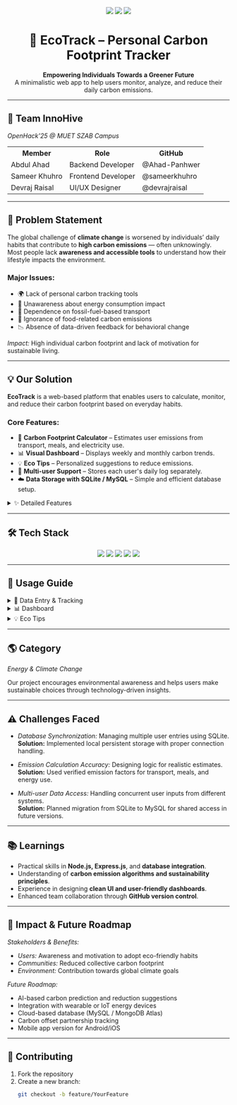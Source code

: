 <p align="center">
  <img src="https://img.shields.io/badge/Project-EcoTrack%20Carbon%20Footprint%20Tracker-green?style=for-the-badge" />
  <img src="https://img.shields.io/badge/Tech-Node.js%20Express%20SQLite-blue?style=for-the-badge" />
  <img src="https://img.shields.io/badge/License-MIT-yellow?style=for-the-badge" />
</p>

<h1 align="center">🌱 EcoTrack – Personal Carbon Footprint Tracker</h1>
<p align="center">
<strong>Empowering Individuals Towards a Greener Future</strong><br>
A minimalistic web app to help users monitor, analyze, and reduce their daily carbon emissions.
</p>

---

## 👥 Team InnoHive
*OpenHack'25 @ MUET SZAB Campus*

<table>
  <tr>
    <th>Member</th>
    <th>Role</th>
    <th>GitHub</th>
  </tr>
  <tr>
    <td>Abdul Ahad</td>
    <td>Backend Developer</td>
    <td>@Ahad-Panhwer</td>
  </tr>
  <tr>
    <td>Sameer Khuhro</td>
    <td>Frontend Developer</td>
    <td>@sameerkhuhro</td>
  </tr>
  <tr>
    <td>Devraj Raisal</td>
    <td>UI/UX Designer</td>
    <td>@devrajraisal</td>
  </tr>
</table>

---

## 🎯 Problem Statement
The global challenge of **climate change** is worsened by individuals’ daily habits that contribute to **high carbon emissions** — often unknowingly.  
Most people lack **awareness and accessible tools** to understand how their lifestyle impacts the environment.  

### Major Issues:
- 🌍 Lack of personal carbon tracking tools  
- 🔌 Unawareness about energy consumption impact  
- 🚗 Dependence on fossil-fuel-based transport  
- 🍔 Ignorance of food-related carbon emissions  
- 📉 Absence of data-driven feedback for behavioral change  

*Impact:* High individual carbon footprint and lack of motivation for sustainable living.

---

## 💡 Our Solution
**EcoTrack** is a web-based platform that enables users to calculate, monitor, and reduce their carbon footprint based on everyday habits.  

### Core Features:
- 🧮 **Carbon Footprint Calculator** – Estimates user emissions from transport, meals, and electricity use.  
- 📊 **Visual Dashboard** – Displays weekly and monthly carbon trends.  
- 💡 **Eco Tips** – Personalized suggestions to reduce emissions.  
- 👥 **Multi-user Support** – Stores each user's daily log separately.  
- ☁️ **Data Storage with SQLite / MySQL** – Simple and efficient database setup.  

<details>
<summary>✨ Detailed Features</summary>

1. *User-Friendly Interface* – Simple form for entering daily activities.  
2. *Accurate Calculations* – Based on average carbon emission data.  
3. *Analytics Dashboard* – Graphs and statistics to visualize improvement.  
4. *Personalized Recommendations* – Based on user’s activity pattern.  
5. *Lightweight & Fast* – No heavy dependencies, works on any browser.  
6. *Future-Ready* – Can easily integrate AI-based insights and cloud storage.  

</details>

---

## 🛠 Tech Stack

<p align="center">
  <img src="https://img.shields.io/badge/Frontend-HTML%2C%20CSS-blue?style=for-the-badge" />
  <img src="https://img.shields.io/badge/Backend-Node.js%20%2B%20Express-green?style=for-the-badge" />
  <img src="https://img.shields.io/badge/Database-SQLite-lightgrey?style=for-the-badge" />
  <img src="https://img.shields.io/badge/Alternative-MySQL-orange?style=for-the-badge" />
  <img src="https://img.shields.io/badge/Hosting-Replit%20%2F%20Localhost-purple?style=for-the-badge" />
</p>

---

## 📖 Usage Guide

<details>
<summary>🧭 Data Entry & Tracking</summary>

- Add daily records for transport, meals, and electricity usage  
- View total carbon footprint generated  
- Track previous entries  
</details>

<details>
<summary>📊 Dashboard</summary>

- Visualize your carbon trends  
- Compare daily/weekly performance  
- Get instant feedback with color-coded charts  
</details>

<details>
<summary>💡 Eco Tips</summary>

- Receive personalized advice to cut down emissions  
- Learn sustainable living habits  
- Get notified about eco-friendly alternatives  
</details>

---

## 🌎 Category
*Energy & Climate Change*

Our project encourages environmental awareness and helps users make sustainable choices through technology-driven insights.

---

## ⚠ Challenges Faced
- *Database Synchronization:* Managing multiple user entries using SQLite.  
  **Solution:** Implemented local persistent storage with proper connection handling.  

- *Emission Calculation Accuracy:* Designing logic for realistic estimates.  
  **Solution:** Used verified emission factors for transport, meals, and energy use.  

- *Multi-user Data Access:* Handling concurrent user inputs from different systems.  
  **Solution:** Planned migration from SQLite to MySQL for shared access in future versions.  

---

## 📚 Learnings
- Practical skills in **Node.js, Express.js**, and **database integration**.  
- Understanding of **carbon emission algorithms and sustainability principles**.  
- Experience in designing **clean UI and user-friendly dashboards**.  
- Enhanced team collaboration through **GitHub version control**.  

---

## 🎯 Impact & Future Roadmap

*Stakeholders & Benefits:*
- *Users:* Awareness and motivation to adopt eco-friendly habits  
- *Communities:* Reduced collective carbon footprint  
- *Environment:* Contribution towards global climate goals  

*Future Roadmap:*
- AI-based carbon prediction and reduction suggestions  
- Integration with wearable or IoT energy devices  
- Cloud-based database (MySQL / MongoDB Atlas)  
- Carbon offset partnership tracking  
- Mobile app version for Android/iOS  

---

## 🤝 Contributing

1. Fork the repository  
2. Create a new branch:  
   ```bash
   git checkout -b feature/YourFeature
